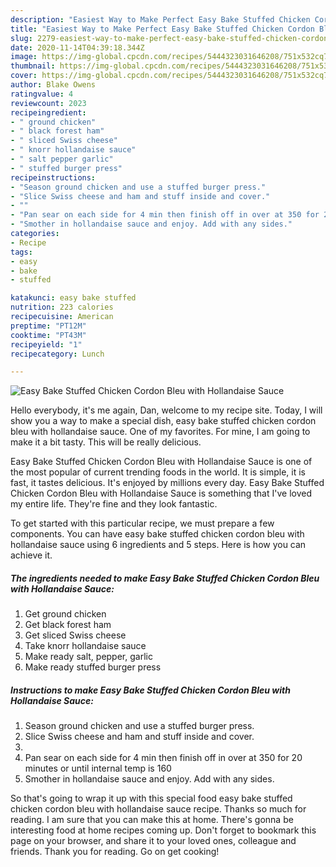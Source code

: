 ```yaml
---
description: "Easiest Way to Make Perfect Easy Bake Stuffed Chicken Cordon Bleu with Hollandaise Sauce"
title: "Easiest Way to Make Perfect Easy Bake Stuffed Chicken Cordon Bleu with Hollandaise Sauce"
slug: 2279-easiest-way-to-make-perfect-easy-bake-stuffed-chicken-cordon-bleu-with-hollandaise-sauce
date: 2020-11-14T04:39:18.344Z
image: https://img-global.cpcdn.com/recipes/5444323031646208/751x532cq70/easy-bake-stuffed-chicken-cordon-bleu-with-hollandaise-sauce-recipe-main-photo.jpg
thumbnail: https://img-global.cpcdn.com/recipes/5444323031646208/751x532cq70/easy-bake-stuffed-chicken-cordon-bleu-with-hollandaise-sauce-recipe-main-photo.jpg
cover: https://img-global.cpcdn.com/recipes/5444323031646208/751x532cq70/easy-bake-stuffed-chicken-cordon-bleu-with-hollandaise-sauce-recipe-main-photo.jpg
author: Blake Owens
ratingvalue: 4
reviewcount: 2023
recipeingredient:
- " ground chicken"
- " black forest ham"
- " sliced Swiss cheese"
- " knorr hollandaise sauce"
- " salt pepper garlic"
- " stuffed burger press"
recipeinstructions:
- "Season ground chicken and use a stuffed burger press."
- "Slice Swiss cheese and ham and stuff inside and cover."
- ""
- "Pan sear on each side for 4 min then finish off in over at 350 for 20 minutes or until internal temp is 160"
- "Smother in hollandaise sauce and enjoy. Add with any sides."
categories:
- Recipe
tags:
- easy
- bake
- stuffed

katakunci: easy bake stuffed 
nutrition: 223 calories
recipecuisine: American
preptime: "PT12M"
cooktime: "PT43M"
recipeyield: "1"
recipecategory: Lunch

---
```



![Easy Bake Stuffed Chicken Cordon Bleu with Hollandaise Sauce](https://img-global.cpcdn.com/recipes/5444323031646208/751x532cq70/easy-bake-stuffed-chicken-cordon-bleu-with-hollandaise-sauce-recipe-main-photo.jpg)

Hello everybody, it's me again, Dan, welcome to my recipe site. Today, I will show you a way to make a special dish, easy bake stuffed chicken cordon bleu with hollandaise sauce. One of my favorites. For mine, I am going to make it a bit tasty. This will be really delicious.



Easy Bake Stuffed Chicken Cordon Bleu with Hollandaise Sauce is one of the most popular of current trending foods in the world. It is simple, it is fast, it tastes delicious. It's enjoyed by millions every day. Easy Bake Stuffed Chicken Cordon Bleu with Hollandaise Sauce is something that I've loved my entire life. They're fine and they look fantastic.


To get started with this particular recipe, we must prepare a few components. You can have easy bake stuffed chicken cordon bleu with hollandaise sauce using 6 ingredients and 5 steps. Here is how you can achieve it.

<!--inarticleads1-->

##### The ingredients needed to make Easy Bake Stuffed Chicken Cordon Bleu with Hollandaise Sauce:

1. Get  ground chicken
1. Get  black forest ham
1. Get  sliced Swiss cheese
1. Take  knorr hollandaise sauce
1. Make ready  salt, pepper, garlic
1. Make ready  stuffed burger press




<!--inarticleads2-->

##### Instructions to make Easy Bake Stuffed Chicken Cordon Bleu with Hollandaise Sauce:

1. Season ground chicken and use a stuffed burger press.
1. Slice Swiss cheese and ham and stuff inside and cover.
1. 
1. Pan sear on each side for 4 min then finish off in over at 350 for 20 minutes or until internal temp is 160
1. Smother in hollandaise sauce and enjoy. Add with any sides.




So that's going to wrap it up with this special food easy bake stuffed chicken cordon bleu with hollandaise sauce recipe. Thanks so much for reading. I am sure that you can make this at home. There's gonna be interesting food at home recipes coming up. Don't forget to bookmark this page on your browser, and share it to your loved ones, colleague and friends. Thank you for reading. Go on get cooking!
